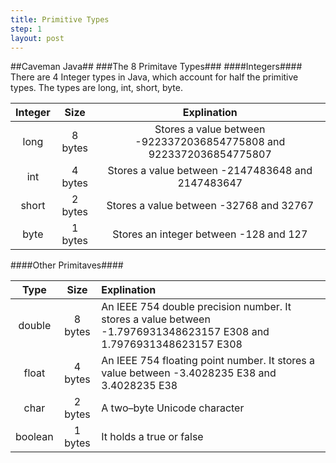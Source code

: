 ```yaml
---
title: Primitive Types
step: 1
layout: post
---
```


##Caveman Java##
###The 8 Primitave Types###
####Integers####
There are 4 Integer types in Java, which account for half the primitive types. The types are long, int, short, byte.

| Integer  |   Size  |                               Explination                            |
| :------: | :-----: | :------------------------------------------------------------------: |
|   long   | 8 bytes |  Stores a value between -9223372036854775808 and 9223372036854775807 |
|   int    | 4 bytes |        Stores a value between -2147483648 and 2147483647             |
|   short  | 2 bytes |            Stores a value between -32768 and 32767                   |
|   byte   | 1 bytes |            Stores an integer between -128 and 127                    |

####Other Primitaves####

|    Type    |   Size  |                               Explination                            |
| :--------: | :-----: | :------------------------------------------------------------------  |
|   double   | 8 bytes |  An IEEE 754 double precision number. It stores a value between -1.7976931348623157 E308 and 1.7976931348623157 E308 |
|   float    | 4 bytes | An IEEE 754 floating point number. It stores a value between -3.4028235 E38 and 3.4028235 E38 |
|   char     | 2 bytes |                            A two–byte Unicode character                                     |
|   boolean  | 1 bytes |                             It holds a true or false                                       | 
